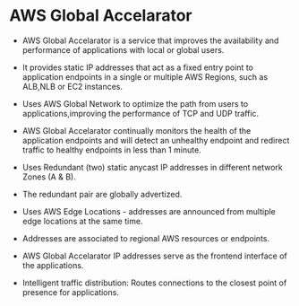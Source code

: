 # AWS Global Accelarator

- AWS Global Accelarator is a service that improves the availability and performance of applications with local or global users.

- It provides static IP addresses that act as a fixed entry point to application endpoints in a single or multiple AWS Regions, such as ALB,NLB or EC2 instances.

- Uses AWS Global Network to optimize the path from users to applications,improving the performance of TCP and UDP traffic.

- AWS Global Accelarator continually monitors the health of the application endpoints and will detect an unhealthy endpoint and redirect traffic to healthy endpoints in less than 1 minute.

- Uses Redundant (two) static anycast IP addresses in different network Zones (A & B).

- The redundant pair are globally advertized.

- Uses AWS Edge Locations - addresses are announced from multiple edge locations at the same time.

- Addresses are associated to regional AWS resources or endpoints.

- AWS Global Accelarator IP addresses serve as the frontend interface of the applications.

- Intelligent traffic distribution: Routes connections to the closest point of presence for applications.